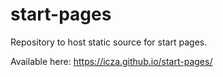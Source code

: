 # start-pages

Repository to host static source for start pages.

Available here: https://icza.github.io/start-pages/
